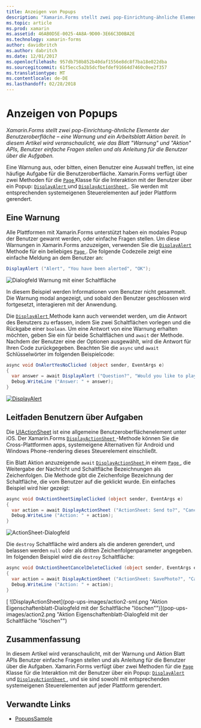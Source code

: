 ```yaml
---
title: Anzeigen von Popups
description: "Xamarin.Forms stellt zwei pop-Einrichtung-ähnliche Elemente der Benutzeroberfläche – eine Warnung und ein Arbeitsblatt Aktion bereit. In diesem Artikel wird veranschaulicht, wie das Blatt \"Warnung\" und \"Aktion\" APIs, Benutzer einfache Fragen stellen und als Anleitung für die Benutzer über die Aufgaben."
ms.topic: article
ms.prod: xamarin
ms.assetid: 46AB0D5E-0025-4A8A-9D00-3E66C3D0BA2E
ms.technology: xamarin-forms
author: davidbritch
ms.author: dabritch
ms.date: 12/01/2017
ms.openlocfilehash: 957db750b852b40daf1556e8dc8f7ba18e022dba
ms.sourcegitcommit: 61f5ecc5a2b5dcfbefdef91664d7460c0ee2f357
ms.translationtype: MT
ms.contentlocale: de-DE
ms.lasthandoff: 02/28/2018
---
```

# <a name="displaying-pop-ups"></a>Anzeigen von Popups

_Xamarin.Forms stellt zwei pop-Einrichtung-ähnliche Elemente der Benutzeroberfläche – eine Warnung und ein Arbeitsblatt Aktion bereit. In diesem Artikel wird veranschaulicht, wie das Blatt "Warnung" und "Aktion" APIs, Benutzer einfache Fragen stellen und als Anleitung für die Benutzer über die Aufgaben._

Eine Warnung aus, oder bitten, einen Benutzer eine Auswahl treffen, ist eine häufige Aufgabe für die Benutzeroberfläche. Xamarin.Forms verfügt über zwei Methoden für die [ `Page` ](https://developer.xamarin.com/api/type/Xamarin.Forms.Page/) Klasse für die Interaktion mit der Benutzer über ein Popup: [ `DisplayAlert` ](https://developer.xamarin.com/api/member/Xamarin.Forms.Page.DisplayAlert(System.String,System.String,System.String)/) und [ `DisplayActionSheet` ](https://developer.xamarin.com/api/member/Xamarin.Forms.Page.DisplayActionSheet(System.String,System.String,System.String,System.String[])/). Sie werden mit entsprechenden systemeigenen Steuerelementen auf jeder Plattform gerendert.

## <a name="displaying-an-alert"></a>Eine Warnung

Alle Plattformen mit Xamarin.Forms unterstützt haben ein modales Popup der Benutzer gewarnt werden, oder einfache Fragen stellen. Um diese Warnungen in Xamarin.Forms anzuzeigen, verwenden Sie die [ `DisplayAlert` ](https://developer.xamarin.com/api/member/Xamarin.Forms.Page.DisplayAlert(System.String,System.String,System.String)/) Methode für ein beliebiges [ `Page` ](https://developer.xamarin.com/api/type/Xamarin.Forms.Page/). Die folgende Codezeile zeigt eine einfache Meldung an dem Benutzer an:

```csharp
DisplayAlert ("Alert", "You have been alerted", "OK");
```

![](pop-ups-images/alert.png "Dialogfeld Warnung mit einer Schaltfläche")

In diesem Beispiel werden Informationen vom Benutzer nicht gesammelt. Die Warnung modal angezeigt, und sobald den Benutzer geschlossen wird fortgesetzt, interagieren mit der Anwendung.

Die [ `DisplayAlert` ](https://developer.xamarin.com/api/member/Xamarin.Forms.Page.DisplayAlert(System.String,System.String,System.String)/) Methode kann auch verwendet werden, um die Antwort des Benutzers zu erfassen, indem Sie zwei Schaltflächen vorlegen und die Rückgabe einer `boolean`. Um eine Antwort von eine Warnung erhalten möchten, geben Sie ein für beide Schaltflächen und `await` der Methode. Nachdem der Benutzer eine der Optionen ausgewählt, wird die Antwort für Ihren Code zurückgegeben. Beachten Sie die `async` und `await` Schlüsselwörter im folgenden Beispielcode:

```csharp
async void OnAlertYesNoClicked (object sender, EventArgs e)
{
  var answer = await DisplayAlert ("Question?", "Would you like to play a game", "Yes", "No");
  Debug.WriteLine ("Answer: " + answer);
}
```

[ ![DisplayAlert](pop-ups-images/alert2-sml.png "Warnung Dialog mit zwei Schaltflächen")](pop-ups-images/alert2.png "Warnung Dialog mit zwei Schaltflächen")

## <a name="guiding-users-through-tasks"></a>Leitfaden Benutzern über Aufgaben

Die [UIActionSheet](https://developer.apple.com/library/ios/documentation/uikit/reference/uiactionsheet_class/Reference/Reference.html) ist eine allgemeine Benutzeroberflächenelement unter iOS. Der Xamarin.Forms [ `DisplayActionSheet` ](https://developer.xamarin.com/api/member/Xamarin.Forms.Page.DisplayActionSheet(System.String,System.String,System.String,System.String[])/) -Methode können Sie die Cross-Plattformen apps, systemeigene Alternativen für Android und Windows Phone-rendering dieses Steuerelement einschließt.

Ein Blatt Aktion anzuzeigende `await` [ `DisplayActionSheet` ](https://developer.xamarin.com/api/member/Xamarin.Forms.Page.DisplayActionSheet(System.String,System.String,System.String,System.String[])/) in einem [ `Page` ](https://developer.xamarin.com/api/type/Xamarin.Forms.Page/), die Weitergabe der Nachricht und Schaltfläche Bezeichnungen als Zeichenfolgen. Die Methode gibt die Zeichenfolge Bezeichnung der Schaltfläche, die vom Benutzer auf die geklickt wurde. Ein einfaches Beispiel wird hier gezeigt:

```csharp
async void OnActionSheetSimpleClicked (object sender, EventArgs e)
{
  var action = await DisplayActionSheet ("ActionSheet: Send to?", "Cancel", null, "Email", "Twitter", "Facebook");
  Debug.WriteLine ("Action: " + action);
}
```

![](pop-ups-images/action.png "ActionSheet-Dialogfeld")

Die `destroy` Schaltfläche wird anders als die anderen gerendert, und belassen werden `null` oder als dritten Zeichenfolgenparameter angegeben. Im folgenden Beispiel wird die `destroy` Schaltfläche:

```csharp
async void OnActionSheetCancelDeleteClicked (object sender, EventArgs e)
{
  var action = await DisplayActionSheet ("ActionSheet: SavePhoto?", "Cancel", "Delete", "Photo Roll", "Email");
  Debug.WriteLine ("Action: " + action);
}
```

[ ![DisplayActionSheet](pop-ups-images/action2-sml.png "Aktion Eigenschaftenblatt-Dialogfeld mit der Schaltfläche "löschen"")](pop-ups-images/action2.png "Aktion Eigenschaftenblatt-Dialogfeld mit der Schaltfläche "löschen"")

## <a name="summary"></a>Zusammenfassung

In diesem Artikel wird veranschaulicht, mit der Warnung und Aktion Blatt APIs Benutzer einfache Fragen stellen und als Anleitung für die Benutzer über die Aufgaben. Xamarin.Forms verfügt über zwei Methoden für die [ `Page` ](https://developer.xamarin.com/api/type/Xamarin.Forms.Page/) Klasse für die Interaktion mit der Benutzer über ein Popup: [ `DisplayAlert` ](https://developer.xamarin.com/api/member/Xamarin.Forms.Page.DisplayAlert(System.String,System.String,System.String)/) und [ `DisplayActionSheet` ](https://developer.xamarin.com/api/member/Xamarin.Forms.Page.DisplayActionSheet(System.String,System.String,System.String,System.String[])/), und sie sind sowohl mit entsprechenden systemeigenen Steuerelementen auf jeder Plattform gerendert.



## <a name="related-links"></a>Verwandte Links

- [PopupsSample](https://developer.xamarin.com/samples/xamarin-forms/Navigation/Pop-ups/)
